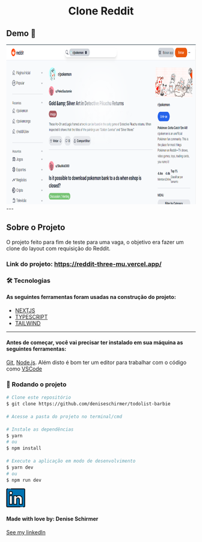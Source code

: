 <h1 style="text-align: center; font-weight: bold;">Clone Reddit</h1>

## Demo 📸

<div align="center">

   <img src="public/print.png" alt="demo-mobile" height="425">

</div> 
 ---

## Sobre o Projeto

O projeto feito para fim de teste para uma vaga, o objetivo era fazer um clone do layout com requisição do Reddit.

### Link do projeto: https://reddit-three-mu.vercel.app/

### 🛠 Tecnologias

#### As seguintes ferramentas foram usadas na construção do projeto:

- [NEXTJS](https://nextjs.org/docs)
- [TYPESCRIPT](https://www.typescriptlang.org/docs/)
- [TAILWIND](https://tailwindcss.com/)

---

#### Antes de começar, você vai precisar ter instalado em sua máquina as seguintes ferramentas:

[Git](https://git-scm.com), [Node.js](https://nodejs.org/en/).
Além disto é bom ter um editor para trabalhar com o código como [VSCode](https://code.visualstudio.com/)

### 🎲 Rodando o projeto

```bash
# Clone este repositório
$ git clone https://github.com/deniseschirmer/todolist-barbie

# Acesse a pasta do projeto no terminal/cmd

# Instale as dependências
$ yarn
# ou
$ npm install

# Execute a aplicação em modo de desenvolvimento
$ yarn dev
# ou
$ npm run dev

```

<a href="https://raw.githubusercontent.com/ARTHURPC03/Proffy-FullStack/master/github/linkedin.png">
<img src="https://raw.githubusercontent.com/ARTHURPC03/Proffy-FullStack/master/github/linkedin.png" alt="LinkedIn" height="50"></a>
<br />

#### Made with love by: Denise Schirmer

[See my linkedIn](https://www.linkedin.com/in/denise-s-lima-schirmer-9702661ba/)
